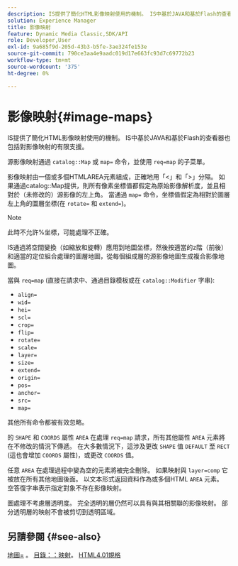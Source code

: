 ```yaml
---
description: IS提供了簡化HTML影像映射使用的機制。 IS中基於JAVA和基於Flash的查看器也包括對影像映射的有限支援。
solution: Experience Manager
title: 影像映射
feature: Dynamic Media Classic,SDK/API
role: Developer,User
exl-id: 9a685f9d-205d-43b3-b5fe-3ae324fe153e
source-git-commit: 790ce3aa4e9aadc019d17e663fc93d7c69772b23
workflow-type: tm+mt
source-wordcount: '375'
ht-degree: 0%

---
```


# 影像映射{#image-maps}

IS提供了簡化HTML影像映射使用的機制。 IS中基於JAVA和基於Flash的查看器也包括對影像映射的有限支援。

源影像映射通過 `catalog::Map` 或 `map=` 命令，並使用 `req=map` 的子菜單。

影像映射由一個或多個HTMLAREA元素組成，正確地用「&lt;」和「>」分隔。 如果通過catalog::Map提供，則所有像素坐標值都假定為原始影像解析度，並且相對於（未修改的）源影像的左上角。 當通過 `map=` 命令，坐標值假定為相對於圖層左上角的圖層坐標(在 `rotate=` 和 `extend=`)。

>[!NOTE]
>
>此時不允許%坐標，可能處理不正確。

IS通過將空間變換（如縮放和旋轉）應用到地圖坐標，然後按適當的z階（前後）和適當的定位組合處理的圖層地圖，從每個組成層的源影像地圖生成複合影像地圖。

當與 `req=map` (直接在請求中、通過目錄模板或在 `catalog::Modifier` 字串):

* `align=`
* `wid=`
* `hei=`
* `scl=`
* `crop=`
* `flip=`
* `rotate=`
* `scale=`
* `layer=`
* `size=`
* `extend=`
* `origin=`
* `pos=`
* `anchor=`
* `src=`
* `map=`

其他所有命令都被有效忽略。

的 `SHAPE` 和 `COORDS` 屬性 `AREA` 在處理 `req=map` 請求，所有其他屬性 `AREA` 元素將在不修改的情況下傳遞。 在大多數情況下，這涉及更改 `SHAPE` 值 `DEFAULT` 至 `RECT` (這也會增加 `COORDS` 屬性)，或更改 `COORDS` 值。

任意 `AREA` 在處理過程中變為空的元素將被完全刪除。 如果映射與 `layer=comp` 它被放在所有其他地圖後面。 以文本形式返回資料作為或多個HTML `AREA` 元素。 空答復字串表示指定對象不存在影像映射。

圖處理不考慮層透明度。 完全透明的層仍然可以具有與其相關聯的影像映射。 部分透明層的映射不會被剪切到透明區域。

## 另請參閱 {#see-also}

[地圖=](../../../../../is-api/http-ref/image-serving-api-ref/c-http-protocol-reference/c-command-reference/r-map.md#reference-8f96545f196b4b7caa616e15c2363f06) 。 [目錄：：映射](/help/aem-is-ir-api/is-api/image-catalog/image-serving-api-ref/c-image-catalog-reference/c-image-svg-data-reference/c-image-data-reference/r-map-cat.md)。 [HTML4.01規格](https://www.w3.org/TR/html401/)
